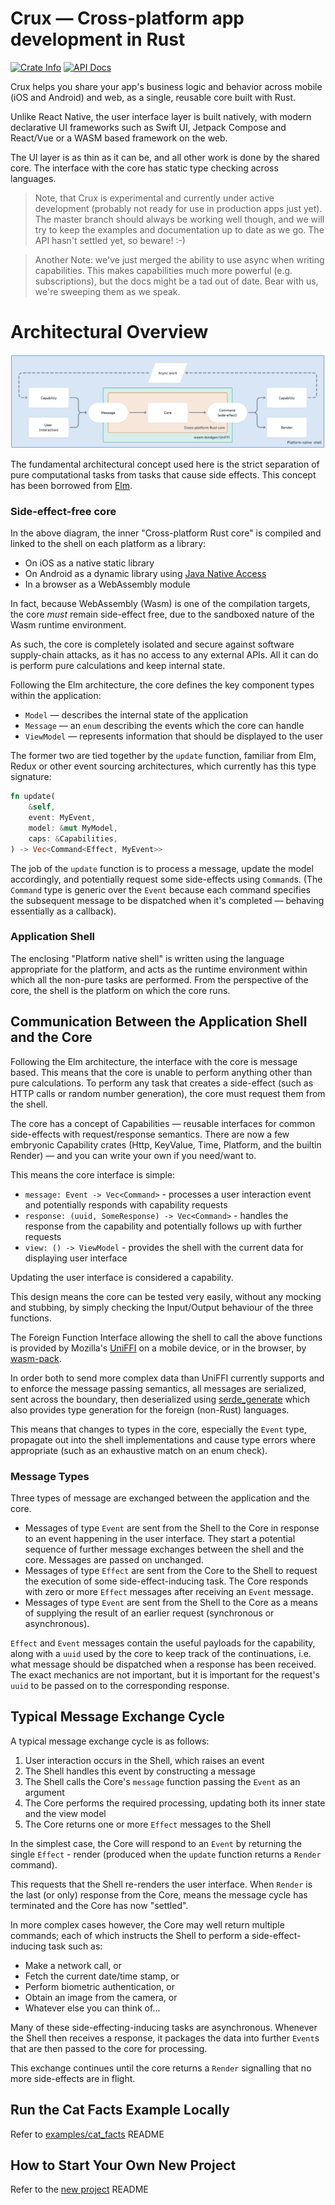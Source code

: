 # Crux — Cross-platform app development in Rust

<p>
  <a href="https://crates.io/crates/crux_core"><img alt="Crate Info" src="https://img.shields.io/crates/v/crux_core.svg"/></a>
  <a href="https://docs.rs/crux_core/"><img alt="API Docs" src="https://img.shields.io/badge/docs.rs-crux_core-green"/></a>
</p>

Crux helps you share your app's business logic and behavior across mobile (iOS and Android) and web, as a single, reusable core built with Rust.

Unlike React Native, the user interface layer is built natively, with modern declarative UI frameworks such as Swift UI, Jetpack Compose and React/Vue or a WASM based framework on the web.

The UI layer is as thin as it can be, and all other work is done by the shared core. The interface with the core has static type checking across languages.

> Note, that Crux is experimental and currently under active development (probably not ready for use in production apps just yet). The master branch should always be working well though, and we will try to keep the examples and documentation up to date as we go. The API hasn't settled yet, so beware! :-)

> Another Note: we've just merged the ability to use async when writing capabilities. This makes capabilities much more powerful (e.g. subscriptions), but the docs might be a tad out of date. Bear with us, we're sweeping them as we speak.

# Architectural Overview

![Architecture](./architecture.png)

The fundamental architectural concept used here is the strict separation of pure computational tasks from tasks that cause side effects.
This concept has been borrowed from [Elm](https://guide.elm-lang.org/architecture/).

### Side-effect-free core

In the above diagram, the inner "Cross-platform Rust core" is compiled and linked to the shell on each platform as a library:

- On iOS as a native static library
- On Android as a dynamic library using [Java Native Access](https://github.com/java-native-access/jna)
- In a browser as a WebAssembly module

In fact, because WebAssembly (Wasm) is one of the compilation targets, the core _must_ remain side-effect free, due to the sandboxed nature of the Wasm runtime environment.

As such, the core is completely isolated and secure against software supply-chain attacks, as it has
no access to any external APIs.
All it can do is perform pure calculations and keep internal state.

Following the Elm architecture, the core defines the key component types within the application:

- `Model` — describes the internal state of the application
- `Message` — an `enum` describing the events which the core can handle
- `ViewModel` — represents information that should be displayed to the user

The former two are tied together by the `update` function, familiar from Elm, Redux or other event sourcing architectures, which currently has this type signature:

```rust
fn update(
    &self,
    event: MyEvent,
    model: &mut MyModel,
    caps: &Capabilities,
) -> Vec<Command<Effect, MyEvent>>
```

The job of the `update` function is to process a message, update the model accordingly, and potentially request some side-effects using `Command`s.
(The `Command` type is generic over the `Event` because each command specifies the subsequent message to be dispatched when it's completed — behaving essentially as a callback).

### Application Shell

The enclosing "Platform native shell" is written using the language appropriate for the platform, and acts as the runtime environment within which all the non-pure tasks are performed.
From the perspective of the core, the shell is the platform on which the core runs.

## Communication Between the Application Shell and the Core

Following the Elm architecture, the interface with the core is message based.
This means that the core is unable to perform anything other than pure calculations.
To perform any task that creates a side-effect (such as HTTP calls or random number generation), the core must request them from the shell.

The core has a concept of Capabilities — reusable interfaces for common side-effects with request/response semantics. There are now a few embryonic Capability crates (Http, KeyValue, Time, Platform, and the builtin Render) — and you can write your own if you need/want to.

This means the core interface is simple:

- `message: Event -> Vec<Command>` - processes a user interaction event and potentially responds with capability requests
- `response: (uuid, SomeResponse) -> Vec<Command>` - handles the response from the capability and potentially follows up with further requests
- `view: () -> ViewModel` - provides the shell with the current data for displaying user interface

Updating the user interface is considered a capability.

This design means the core can be tested very easily, without any mocking and stubbing, by simply checking the Input/Output behaviour of the three functions.

The Foreign Function Interface allowing the shell to call the above functions is provided by Mozilla's [UniFFI](https://mozilla.github.io/uniffi-rs/) on a mobile device, or in the browser, by [wasm-pack](https://rustwasm.github.io/wasm-pack/).

In order both to send more complex data than UniFFI currently supports and to enforce the message passing semantics, all messages are serialized, sent across the boundary, then deserialized using [serde_generate](https://docs.rs/serde-generate/latest/serde_generate/) which also provides type generation for the foreign (non-Rust) languages.

This means that changes to types in the core, especially the `Event` type, propagate out into the shell implementations and cause type errors where appropriate (such as an exhaustive match on an enum check).

### Message Types

Three types of message are exchanged between the application and the core.

- Messages of type `Event` are sent from the Shell to the Core in response to an event happening in the user interface.
  They start a potential sequence of further message exchanges between the shell and the core.
  Messages are passed on unchanged.
- Messages of type `Effect` are sent from the Core to the Shell to request the execution of some side-effect-inducing task.
  The Core responds with zero or more `Effect` messages after receiving an `Event` message.
- Messages of type `Event` are sent from the Shell to the Core as a means of supplying the result of an earlier request (synchronous or asynchronous).

`Effect` and `Event` messages contain the useful payloads for the capability, along with a `uuid` used by the core to keep track of the continuations, i.e. what message should be dispatched when a response has been received.
The exact mechanics are not important, but it is important for the request's `uuid` to be passed on to the corresponding response.

## Typical Message Exchange Cycle

A typical message exchange cycle is as follows:

1. User interaction occurs in the Shell, which raises an event
1. The Shell handles this event by constructing a message
1. The Shell calls the Core's `message` function passing the `Event` as an argument
1. The Core performs the required processing, updating both its inner state and the view model
1. The Core returns one or more `Effect` messages to the Shell

In the simplest case, the Core will respond to an `Event` by returning the single `Effect` - render (produced when the `update` function returns a `Render` command).

This requests that the Shell re-renders the user interface.
When `Render` is the last (or only) response from the Core, means the message cycle has terminated and the Core has now "settled".

In more complex cases however, the Core may well return multiple commands; each of which instructs the Shell to perform a side-effect-inducing task such as:

- Make a network call, or
- Fetch the current date/time stamp, or
- Perform biometric authentication, or
- Obtain an image from the camera, or
- Whatever else you can think of...

Many of these side-effecting-inducing tasks are asynchronous.
Whenever the Shell then receives a response, it packages the data into further `Event`s that are then passed to the core for processing.

This exchange continues until the core returns a `Render` signalling that no more side-effects are in flight.

## Run the Cat Facts Example Locally

Refer to [examples/cat_facts](./examples/cat_facts/README.md) README

## How to Start Your Own New Project

Refer to the [new project](./docs/new-project.md) README
